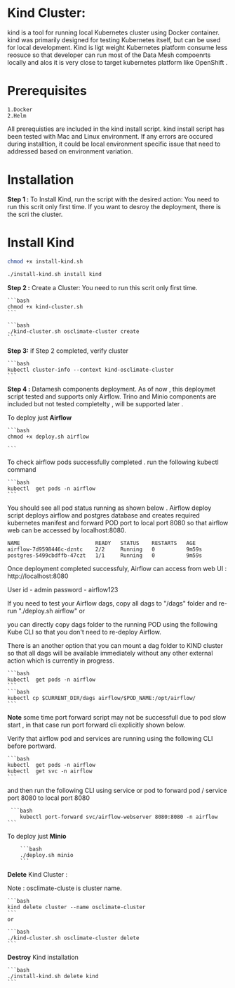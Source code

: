 # Kind Cluster:

kind is a tool for running local Kubernetes cluster using Docker container.
kind was primarily designed for testing Kubernetes itself, but can be used for local development.
Kind is ligt weight Kubernetes platform consume less reosuce so that developer can run most of the Data Mesh compoenrts locally and alos it is very close to target kubernetes platform like OpenShift . 

# Prerequisites
    
    1.Docker
    2.Helm

All prerequisties are included in the kind install script. kind install script has been tested with Mac and Linux environment. If any errors are occured during installtion, it could be local environment specific issue that need to addressed based on environment variation. 

# Installation

**Step 1 :** To Install Kind, run the script with the desired action: You need to run this scrit only first time.  If you want to desroy the deployment, there is the scri the cluster. 

# Install Kind

```bash
chmod +x install-kind.sh
```
   
```bash
./install-kind.sh install kind

 ```

**Step 2 :** Create a Cluster: You need to run this scrit only first time. 


    ```bash
    chmod +x kind-cluster.sh
    ```

    ```bash
    ./kind-cluster.sh osclimate-cluster create
    ```
   
   
**Step 3:** if Step 2 completed, verify cluster

    ```bash
    kubectl cluster-info --context kind-osclimate-cluster
    ```
**Step 4 :**  Datamesh components deployment. As of now , this deploymet script tested and supports only Airflow. Trino and Minio components are included but not tested completelty , will be supported later . 

To deploy just **Airflow**

    ```bash
    chmod +x deploy.sh airflow

    ```
To check airflow pods successfully completed . run the following kubectl command 

    ```bash
    kubectl  get pods -n airflow
    ```

You should see all pod status running as shown below . Airflow deploy script deploys airflow and postgres database and creates required kubernetes manifest and forward POD port to local port 8080 so that airflow web can be accessed by localhost:8080.

    NAME                        READY   STATUS    RESTARTS   AGE
    airflow-7d9598446c-dzntc    2/2     Running   0          9m59s
    postgres-5499cbdffb-47czt   1/1     Running   0          9m59s

Once deployment completed successfuly, Airflow can access from web UI : http://localhost:8080

User id     - admin
password    - airflow123


If you need to test your Airflow dags, copy all dags to "/dags" folder and re-run "./deploy.sh airflow" 
    or 

you can directly copy dags folder to the running POD using the following Kube CLI so that you don't need to re-deploy Airflow. 

There is an another option that you can mount a dag folder to KIND cluster so that all dags will be available immediately without any other external action which is currently in progress.

    ```bash
    kubectl  get pods -n airflow
    ```
    ```bash
    kubectl cp $CURRENT_DIR/dags airflow/$POD_NAME:/opt/airflow/
    ```

**Note** some time port forward script may not be successfull due to pod slow start , in that case run port forward cli explicitly shown below.

Verify that airflow pod and services are running using the following CLI before portward. 

    ```bash
    kubectl  get pods -n airflow
    kubectl  get svc -n airflow
    ```
and then run the following CLI using service or pod to forward pod / service port 8080 to local port 8080

     ```bash
        kubectl port-forward svc/airflow-webserver 8080:8080 -n airflow
    ```

To deploy just **Minio**

        ```bash
        ./deploy.sh minio
        ```

 **Delete** Kind Cluster : 
  
  Note : osclimate-cluste is cluster name.

    ```bash
    kind delete cluster --name osclimate-cluster 
    ```
    or 

    ```bash
    ./kind-cluster.sh osclimate-cluster delete 
    ```


**Destroy** Kind installation

    ```bash
    ./install-kind.sh delete kind
    ```
